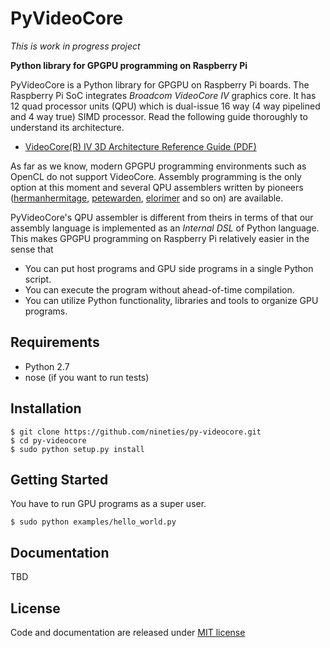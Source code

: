 PyVideoCore
===========

*This is work in progress project*

**Python library for GPGPU programming on Raspberry Pi**

PyVideoCore is a Python library for GPGPU on Raspberry Pi boards.
The Raspberry Pi SoC integrates *Broadcom VideoCore IV* graphics core.  It has
12 quad processor units (QPU) which is dual-issue 16 way (4 way pipelined and 4
way true) SIMD processor.  Read the following guide thoroughly to understand
its architecture.

- [VideoCore(R) IV 3D Architecture Reference Guide (PDF)][1]

As far as we know, modern GPGPU programming environments such as OpenCL do not
support VideoCore.  Assembly programming is the only option at this moment and
several QPU assemblers written by pioneers ([hermanhermitage][2],
[petewarden][3], [elorimer][4] and so on) are available.

PyVideoCore's QPU assembler is different from theirs in terms of that our
assembly language is implemented as an *Internal DSL* of Python language.
This makes GPGPU programming on Raspberry Pi relatively easier in the sense
that

- You can put host programs and GPU side programs in a single Python script.
- You can execute the program without ahead-of-time compilation.
- You can utilize Python functionality, libraries and tools to organize GPU
  programs.

## Requirements

* Python 2.7
* nose (if you want to run tests)

## Installation

    $ git clone https://github.com/nineties/py-videocore.git
    $ cd py-videocore
    $ sudo python setup.py install

## Getting Started

You have to run GPU programs as a super user.

    $ sudo python examples/hello_world.py

## Documentation

TBD

## License
Code and documentation are released under
[MIT license](https://github.com/nineties/py-videocore/blob/master/LICENSE)

[1]: https://www.broadcom.com/docs/support/videocore/VideoCoreIV-AG100-R.pdf
[2]: https://github.com/hermanhermitage/videocoreiv-qpu/blob/master/qpu-tutorial/qpuasm.md
[3]: https://github.com/jetpacapp/qpu-asm
[4]: https://github.com/elorimer/rpi-playground/tree/master/QPU/assembler

